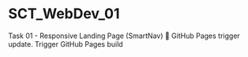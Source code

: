 # SCT_WebDev_01
 Task 01 - Responsive Landing Page (SmartNav)
 🔄 GitHub Pages trigger update.
Trigger GitHub Pages build

